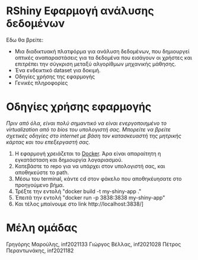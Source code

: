# RShiny Εφαρμογή ανάλυσης δεδομένων
Εδω θα βρείτε:
* Μια διαδικτυακή πλατφόρμα για ανάλυση δεδομένων, που δημιουργεί οπτικές αναπαραστάσεις για τα δεδομένα που εισάγουν οι χρήστες και επιτρέπει την σύγκριση μεταξύ αλγορίθμων μηχανικής μάθησης.
* Ένα ενδεικτικό dataset για δοκιμή.
* Οδηγίες χρήσης της εφαρμογής
* Γενικές πληροφορίες


# Οδηγίες χρήσης εφαρμογής
*Πριν από όλα, είναι πολύ σημαντικό να είναι ενεργοποιημένο το virtualization από το bios του υπολογιστή σας. Μπορείτε να βρείτε σχετικές οδηγίες στο internet με βάση τον κατασκευαστή της μητρικής κάρτας και του επεξεργαστή σας.*
1) Η εφαρμογή χρειάζεται το [Docker](https://www.docker.com/). Άρα είναι απαραίτητη η εγκατάσταση και δημιουργία λογαριασμού.
2) Κατεβάστε το repo για να υπάρχει στον υπολογιστή σας, και αποθηκεύστε το path.
3) Μέσω του terminal, κάντε cd στον φάκελο που αποθηκέυησατε στο προηγούμενο βήμα.
4) Τρέξτε την εντολή "docker build -t my-shiny-app ."
5) Έπειτά την εντολή "docker run -p 3838:3838 my-shiny-app"
6) Και τέλος μπαίνουμε στο link http://localhost:3838/]


# Μέλη ομάδας
Γρηγόρης Μαρούλης, inf2021133
Γιώργος Βέλλας, inf2021028
Πέτρος Περαντωνάκης, inf2021182
